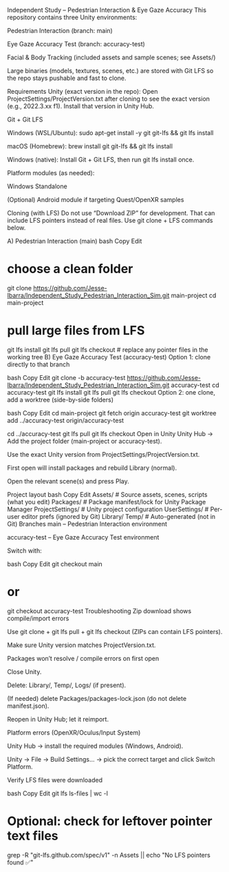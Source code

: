 Independent Study – Pedestrian Interaction & Eye Gaze Accuracy
This repository contains three Unity environments:

Pedestrian Interaction (branch: main)

Eye Gaze Accuracy Test (branch: accuracy-test)

Facial & Body Tracking (included assets and sample scenes; see Assets/)

Large binaries (models, textures, scenes, etc.) are stored with Git LFS so the repo stays pushable and fast to clone.

Requirements
Unity (exact version in the repo):
Open ProjectSettings/ProjectVersion.txt after cloning to see the exact version (e.g., 2022.3.xx f1).
Install that version in Unity Hub.

Git + Git LFS

Windows (WSL/Ubuntu): sudo apt-get install -y git git-lfs && git lfs install

macOS (Homebrew): brew install git git-lfs && git lfs install

Windows (native): Install Git + Git LFS, then run git lfs install once.

Platform modules (as needed):

Windows Standalone

(Optional) Android module if targeting Quest/OpenXR samples

Cloning (with LFS)
Do not use “Download ZIP” for development. That can include LFS pointers instead of real files. Use git clone + LFS commands below.

A) Pedestrian Interaction (main)
bash
Copy
Edit
# choose a clean folder
git clone https://github.com/Jesse-Ibarra/Independent_Study_Pedestrian_Interaction_Sim.git main-project
cd main-project

# pull large files from LFS
git lfs install
git lfs pull
git lfs checkout   # replace any pointer files in the working tree
B) Eye Gaze Accuracy Test (accuracy-test)
Option 1: clone directly to that branch

bash
Copy
Edit
git clone -b accuracy-test https://github.com/Jesse-Ibarra/Independent_Study_Pedestrian_Interaction_Sim.git accuracy-test
cd accuracy-test
git lfs install
git lfs pull
git lfs checkout
Option 2: one clone, add a worktree (side-by-side folders)

bash
Copy
Edit
cd main-project
git fetch origin accuracy-test
git worktree add ../accuracy-test origin/accuracy-test

cd ../accuracy-test
git lfs pull
git lfs checkout
Open in Unity
Unity Hub → Add the project folder (main-project or accuracy-test).

Use the exact Unity version from ProjectSettings/ProjectVersion.txt.

First open will install packages and rebuild Library (normal).

Open the relevant scene(s) and press Play.

Project layout
bash
Copy
Edit
Assets/           # Source assets, scenes, scripts (what you edit)
Packages/         # Package manifest/lock for Unity Package Manager
ProjectSettings/  # Unity project configuration
UserSettings/     # Per-user editor prefs (ignored by Git)
Library/ Temp/    # Auto-generated (not in Git)
Branches
main – Pedestrian Interaction environment

accuracy-test – Eye Gaze Accuracy Test environment

Switch with:

bash
Copy
Edit
git checkout main
# or
git checkout accuracy-test
Troubleshooting
Zip download shows compile/import errors

Use git clone + git lfs pull + git lfs checkout (ZIPs can contain LFS pointers).

Make sure Unity version matches ProjectVersion.txt.

Packages won’t resolve / compile errors on first open

Close Unity.

Delete: Library/, Temp/, Logs/ (if present).

(If needed) delete Packages/packages-lock.json (do not delete manifest.json).

Reopen in Unity Hub; let it reimport.

Platform errors (OpenXR/Oculus/Input System)

Unity Hub → install the required modules (Windows, Android).

Unity → File → Build Settings… → pick the correct target and click Switch Platform.

Verify LFS files were downloaded

bash
Copy
Edit
git lfs ls-files | wc -l
# Optional: check for leftover pointer text files
grep -R "git-lfs.github.com/spec/v1" -n Assets || echo "No LFS pointers found ✅"
